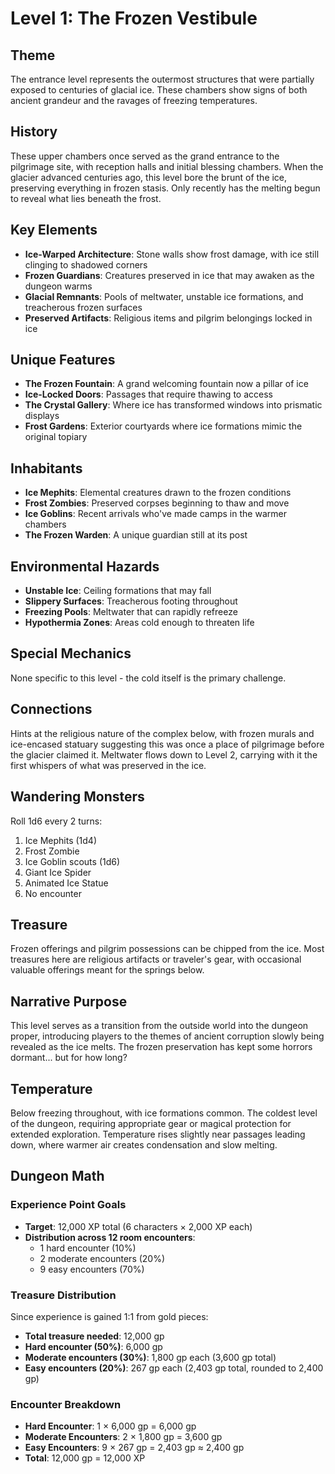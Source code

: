 # Level 1: The Frozen Vestibule

## Theme

The entrance level represents the outermost structures that were partially exposed to centuries of glacial ice. These chambers show signs of both ancient grandeur and the ravages of freezing temperatures.

## History

These upper chambers once served as the grand entrance to the pilgrimage site, with reception halls and initial blessing chambers. When the glacier advanced centuries ago, this level bore the brunt of the ice, preserving everything in frozen stasis. Only recently has the melting begun to reveal what lies beneath the frost.

## Key Elements

- **Ice-Warped Architecture**: Stone walls show frost damage, with ice still clinging to shadowed corners
- **Frozen Guardians**: Creatures preserved in ice that may awaken as the dungeon warms
- **Glacial Remnants**: Pools of meltwater, unstable ice formations, and treacherous frozen surfaces
- **Preserved Artifacts**: Religious items and pilgrim belongings locked in ice

## Unique Features

- **The Frozen Fountain**: A grand welcoming fountain now a pillar of ice
- **Ice-Locked Doors**: Passages that require thawing to access
- **The Crystal Gallery**: Where ice has transformed windows into prismatic displays
- **Frost Gardens**: Exterior courtyards where ice formations mimic the original topiary

## Inhabitants

- **Ice Mephits**: Elemental creatures drawn to the frozen conditions
- **Frost Zombies**: Preserved corpses beginning to thaw and move
- **Ice Goblins**: Recent arrivals who've made camps in the warmer chambers
- **The Frozen Warden**: A unique guardian still at its post

## Environmental Hazards

- **Unstable Ice**: Ceiling formations that may fall
- **Slippery Surfaces**: Treacherous footing throughout
- **Freezing Pools**: Meltwater that can rapidly refreeze
- **Hypothermia Zones**: Areas cold enough to threaten life

## Special Mechanics

None specific to this level - the cold itself is the primary challenge.

## Connections

Hints at the religious nature of the complex below, with frozen murals and ice-encased statuary suggesting this was once a place of pilgrimage before the glacier claimed it. Meltwater flows down to Level 2, carrying with it the first whispers of what was preserved in the ice.

## Wandering Monsters

Roll 1d6 every 2 turns:
1. Ice Mephits (1d4)
2. Frost Zombie
3. Ice Goblin scouts (1d6)
4. Giant Ice Spider
5. Animated Ice Statue
6. No encounter

## Treasure

Frozen offerings and pilgrim possessions can be chipped from the ice. Most treasures here are religious artifacts or traveler's gear, with occasional valuable offerings meant for the springs below.

## Narrative Purpose

This level serves as a transition from the outside world into the dungeon proper, introducing players to the themes of ancient corruption slowly being revealed as the ice melts. The frozen preservation has kept some horrors dormant... but for how long?

## Temperature

Below freezing throughout, with ice formations common. The coldest level of the dungeon, requiring appropriate gear or magical protection for extended exploration. Temperature rises slightly near passages leading down, where warmer air creates condensation and slow melting.

## Dungeon Math

### Experience Point Goals
- **Target**: 12,000 XP total (6 characters × 2,000 XP each)
- **Distribution across 12 room encounters**:
  - 1 hard encounter (10%)
  - 2 moderate encounters (20%)
  - 9 easy encounters (70%)

### Treasure Distribution
Since experience is gained 1:1 from gold pieces:
- **Total treasure needed**: 12,000 gp
- **Hard encounter (50%)**: 6,000 gp
- **Moderate encounters (30%)**: 1,800 gp each (3,600 gp total)
- **Easy encounters (20%)**: 267 gp each (2,403 gp total, rounded to 2,400 gp)

### Encounter Breakdown
- **Hard Encounter**: 1 × 6,000 gp = 6,000 gp
- **Moderate Encounters**: 2 × 1,800 gp = 3,600 gp
- **Easy Encounters**: 9 × 267 gp = 2,403 gp ≈ 2,400 gp
- **Total**: 12,000 gp = 12,000 XP